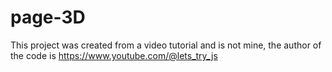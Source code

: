 # page-3D
This project was created from a video tutorial and is not mine, the author of the code is https://www.youtube.com/@lets_try_js
